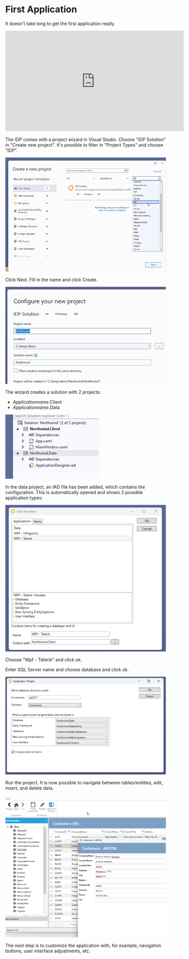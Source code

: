# First Application

It doesn't take long to get the first application ready.

<iframe width="560" height="315" src="https://www.youtube.com/embed/yoSoRPW3bNQ?si=-KmyoaimZQiN9PsQ" title="YouTube video player" frameborder="0" allow="accelerometer; autoplay; clipboard-write; encrypted-media; gyroscope; picture-in-picture; web-share" allowfullscreen></iframe>

The IDP comes with a project wizard in Visual Studio. Choose "IDP Solution" in "Create new project". It's possible to filter in "Project Types" and choose "IDP".

![](media/wizard1.png)

Click Next. Fill in the name and click Create.

![](media/wizard2.png)

The wizard creates a solution with 2 projects:

- *Applicationname*.Client
- *Applicationname*.Data

![](media/wizard3.png)

In the data project, an IAD file has been added, which contains the configuration.
This is automatically opened and shows 3 possible application types:

![](media/wizard4.png)

Choose "Wpf - Telerik" and click ok.

Enter SQL Server name and choose database and click ok.

![](media/wizard5.png)

Run the project. It is now possible to navigate between tables/entities, edit, insert, and delete data.

![](media/wizard6.png)

The next step is to customize the application with, for example, navigation buttons, user interface adjustments, etc.